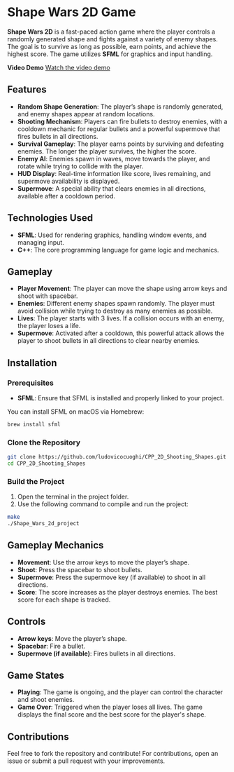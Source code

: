 
# Shape Wars 2D Game

**Shape Wars 2D** is a fast-paced action game where the player controls a randomly generated shape and fights against a variety of enemy shapes. The goal is to survive as long as possible, earn points, and achieve the highest score. The game utilizes **SFML** for graphics and input handling.


**Video Demo** [Watch the video demo](https://www.youtube.com/watch?v=UpD7RW8K5e0)

## Features

- **Random Shape Generation**: The player’s shape is randomly generated, and enemy shapes appear at random locations.
- **Shooting Mechanism**: Players can fire bullets to destroy enemies, with a cooldown mechanic for regular bullets and a powerful supermove that fires bullets in all directions.
- **Survival Gameplay**: The player earns points by surviving and defeating enemies. The longer the player survives, the higher the score.
- **Enemy AI**: Enemies spawn in waves, move towards the player, and rotate while trying to collide with the player.
- **HUD Display**: Real-time information like score, lives remaining, and supermove availability is displayed.
- **Supermove**: A special ability that clears enemies in all directions, available after a cooldown period.

## Technologies Used

- **SFML**: Used for rendering graphics, handling window events, and managing input.
- **C++**: The core programming language for game logic and mechanics.
  
## Gameplay

- **Player Movement**: The player can move the shape using arrow keys and shoot with spacebar.
- **Enemies**: Different enemy shapes spawn randomly. The player must avoid collision while trying to destroy as many enemies as possible.
- **Lives**: The player starts with 3 lives. If a collision occurs with an enemy, the player loses a life.
- **Supermove**: Activated after a cooldown, this powerful attack allows the player to shoot bullets in all directions to clear nearby enemies.

## Installation

### Prerequisites

- **SFML**: Ensure that SFML is installed and properly linked to your project.
  
You can install SFML on macOS via Homebrew:

```bash
brew install sfml
```

### Clone the Repository

```bash
git clone https://github.com/ludovicocuoghi/CPP_2D_Shooting_Shapes.git
cd CPP_2D_Shooting_Shapes
```

### Build the Project

1. Open the terminal in the project folder.
2. Use the following command to compile and run the project:

```bash
make
./Shape_Wars_2d_project
```

## Gameplay Mechanics

- **Movement**: Use the arrow keys to move the player’s shape.
- **Shoot**: Press the spacebar to shoot bullets.
- **Supermove**: Press the supermove key (if available) to shoot in all directions.
- **Score**: The score increases as the player destroys enemies. The best score for each shape is tracked.

## Controls

- **Arrow keys**: Move the player’s shape.
- **Spacebar**: Fire a bullet.
- **Supermove (if available)**: Fires bullets in all directions.

## Game States

- **Playing**: The game is ongoing, and the player can control the character and shoot enemies.
- **Game Over**: Triggered when the player loses all lives. The game displays the final score and the best score for the player's shape.

## Contributions

Feel free to fork the repository and contribute! For contributions, open an issue or submit a pull request with your improvements.
